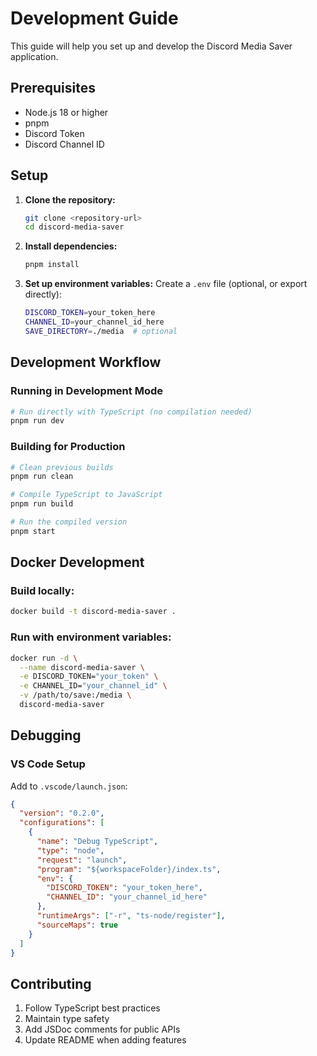 # Development Guide

This guide will help you set up and develop the Discord Media Saver application.

## Prerequisites

- Node.js 18 or higher
- pnpm
- Discord Token
- Discord Channel ID

## Setup

1. **Clone the repository:**
   ```bash
   git clone <repository-url>
   cd discord-media-saver
   ```

2. **Install dependencies:**
   ```bash
   pnpm install
   ```

3. **Set up environment variables:**
   Create a `.env` file (optional, or export directly):
   ```bash
   DISCORD_TOKEN=your_token_here
   CHANNEL_ID=your_channel_id_here
   SAVE_DIRECTORY=./media  # optional
   ```

## Development Workflow

### Running in Development Mode
```bash
# Run directly with TypeScript (no compilation needed)
pnpm run dev
```

### Building for Production
```bash
# Clean previous builds
pnpm run clean

# Compile TypeScript to JavaScript
pnpm run build

# Run the compiled version
pnpm start
```

## Docker Development

### Build locally:
```bash
docker build -t discord-media-saver .
```

### Run with environment variables:
```bash
docker run -d \
  --name discord-media-saver \
  -e DISCORD_TOKEN="your_token" \
  -e CHANNEL_ID="your_channel_id" \
  -v /path/to/save:/media \
  discord-media-saver
```

## Debugging

### VS Code Setup
Add to `.vscode/launch.json`:
```json
{
  "version": "0.2.0",
  "configurations": [
    {
      "name": "Debug TypeScript",
      "type": "node",
      "request": "launch",
      "program": "${workspaceFolder}/index.ts",
      "env": {
        "DISCORD_TOKEN": "your_token_here",
        "CHANNEL_ID": "your_channel_id_here"
      },
      "runtimeArgs": ["-r", "ts-node/register"],
      "sourceMaps": true
    }
  ]
}
```

## Contributing

1. Follow TypeScript best practices
2. Maintain type safety
3. Add JSDoc comments for public APIs
4. Update README when adding features

